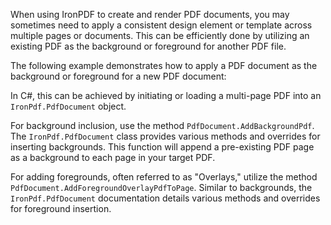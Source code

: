 When using IronPDF to create and render PDF documents, you may sometimes need to apply a consistent design element or template across multiple pages or documents. This can be efficiently done by utilizing an existing PDF as the background or foreground for another PDF file.

The following example demonstrates how to apply a PDF document as the background or foreground for a new PDF document:

In C#, this can be achieved by initiating or loading a multi-page PDF into an `IronPdf.PdfDocument` object.

For background inclusion, use the method `PdfDocument.AddBackgroundPdf`. The `IronPdf.PdfDocument` class provides various methods and overrides for inserting backgrounds. This function will append a pre-existing PDF page as a background to each page in your target PDF.

For adding foregrounds, often referred to as "Overlays," utilize the method `PdfDocument.AddForegroundOverlayPdfToPage`. Similar to backgrounds, the `IronPdf.PdfDocument` documentation details various methods and overrides for foreground insertion.